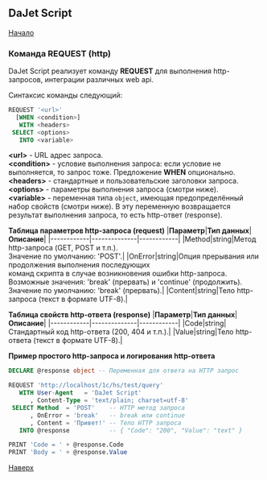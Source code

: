 ## DaJet Script

[Начало](https://github.com/zhichkin/dajet/tree/main/doc/dajet-script/README.md)

### Команда REQUEST (http)

DaJet Script реализует команду **REQUEST** для выполнения http-запросов, интеграции различных web api.

Синтаксис команды следующий:

```SQL
REQUEST '<url>'
  [WHEN <condition>]
   WITH <headers>
 SELECT <options>
   INTO <variable>
```
**\<url\>** - URL адрес запроса.<br>
**\<condition\>** - условие выполнения запроса: если условие не выполняется, то запрос тоже. Предложение **WHEN** опционально.<br>
**\<headers\>** - стандартные и пользовательские заголовки запроса.<br>
**\<options\>** - параметры выполнения запроса (смотри ниже).<br>
**\<variable\>** - переменная типа ```object```, имеющая предопределённый набор свойств (смотри ниже). В эту переменную возвращается результат выполнения запроса, то есть http-ответ (response).

**Таблица параметров http-запроса (request)**
|**Параметр**|**Тип данных**|**Описание**|
|------------|--------------|------------|
|Method|string|Метод http-запроса (GET, POST и т.п.).<br>Значение по умолчанию: 'POST'.|
|OnError|string|Опция прерывания или продолжения выполнения последующих<br>команд скрипта в случае возникновения ошибки http-запроса.<br>Возможные значения: 'break' (прервать) и 'continue' (продолжить).<br>Значение по умолчанию: 'break' (прервать).|
|Content|string|Тело http-запроса (текст в формате UTF-8).|

**Таблица свойств http-ответа (response)**
|**Параметр**|**Тип данных**|**Описание**|
|------------|--------------|------------|
|Code|string|Стандартный код http-ответа (200, 404 и т.п.).|
|Value|string|Тело http-ответа (текст в формате UTF-8).|

**Пример простого http-запроса и логирования http-ответа**
```SQL
DECLARE @response object -- Переменная для ответа на HTTP запрос

REQUEST 'http://localhost/1c/hs/test/query'
   WITH User-Agent   = 'DaJet Script'
      , Content-Type = 'text/plain; charset=utf-8'
 SELECT Method  = 'POST'    -- HTTP метод запроса
      , OnError = 'break'   -- break или continue
      , Content = 'Привет!' -- Тело HTTP запроса
   INTO @response           -- { "Code": "200", "Value": "text" }

PRINT 'Code = ' + @response.Code
PRINT 'Body = ' + @response.Value
```

[Наверх](#команда-request-http)

